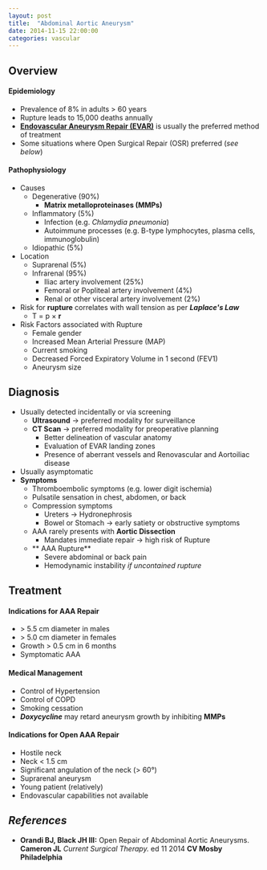 ```yaml
---
layout: post
title:  "Abdominal Aortic Aneurysm"
date: 2014-11-15 22:00:00
categories: vascular
---
```


## Overview

#### Epidemiology

* Prevalence of 8% in adults &gt; 60 years
* Rupture leads to 15,000 deaths annually
* **[Endovascular Aneurysm Repair (EVAR)]()** is usually the preferred method of treatment
* Some situations where Open Surgical Repair (OSR) preferred (*see below*)

#### Pathophysiology

* Causes
  * Degenerative (90%)
    * **Matrix metalloproteinases (MMPs)**
  * Inflammatory (5%)
    * Infection (e.g. *Chlamydia pneumonia*)
    * Autoimmune processes (e.g. B-type lymphocytes, plasma cells, immunoglobulin)
  * Idiopathic (5%)
* Location
  * Suprarenal (5%)
  * Infrarenal (95%)
    * Iliac artery involvement (25%)
    * Femoral or Popliteal artery involvement (4%)
    * Renal or other visceral artery involvement (2%)
* Risk for **rupture** correlates with wall tension as per ***Laplace's Law***
  * T = p &times; **r**
* Risk Factors associated with Rupture
  * Female gender
  * Increased Mean Arterial Pressure (MAP)
  * Current smoking
  * Decreased Forced Expiratory Volume in 1 second (FEV1)
  * Aneurysm size
  
## Diagnosis

* Usually detected incidentally or via screening
  * **Ultrasound** &#8594; preferred modality for surveillance
  * **CT Scan** &#8594; preferred modality for preoperative planning
    * Better delineation of vascular anatomy
    * Evaluation of EVAR landing zones
    * Presence of aberrant vessels and Renovascular and Aortoiliac disease
* Usually asymptomatic
* **Symptoms**
  * Thromboembolic symptoms (e.g. lower digit ischemia)
  * Pulsatile sensation in chest, abdomen, or back
  * Compression symptoms
    * Ureters &#8594; Hydronephrosis
    * Bowel or Stomach &#8594; early satiety or obstructive symptoms
  * AAA rarely presents with **Aortic Dissection**
    * Mandates immediate repair &#8594; high risk of Rupture
  * ** AAA Rupture**
    * Severe abdominal or back pain
    * Hemodynamic instability *if uncontained rupture*

## Treatment

#### Indications for AAA Repair

* &gt; 5.5 cm diameter in males
* &gt; 5.0 cm diameter in females
* Growth &gt; 0.5 cm in 6 months
* Symptomatic AAA

#### Medical Management

* Control of Hypertension
* Control of COPD
* Smoking cessation
* ***Doxycycline*** may retard aneurysm growth by inhibiting **MMPs**

#### Indications for Open AAA Repair

* Hostile neck
* Neck &lt; 1.5 cm
* Significant angulation of the neck (&gt; 60&deg;)
* Suprarenal aneurysm
* Young patient (relatively)
* Endovascular capabilities not available

## *References*

* **Orandi BJ, Black JH III:** Open Repair of Abdominal Aortic Aneurysms. **Cameron JL** *Current Surgical Therapy.* ed 11 2014 **CV Mosby Philadelphia**